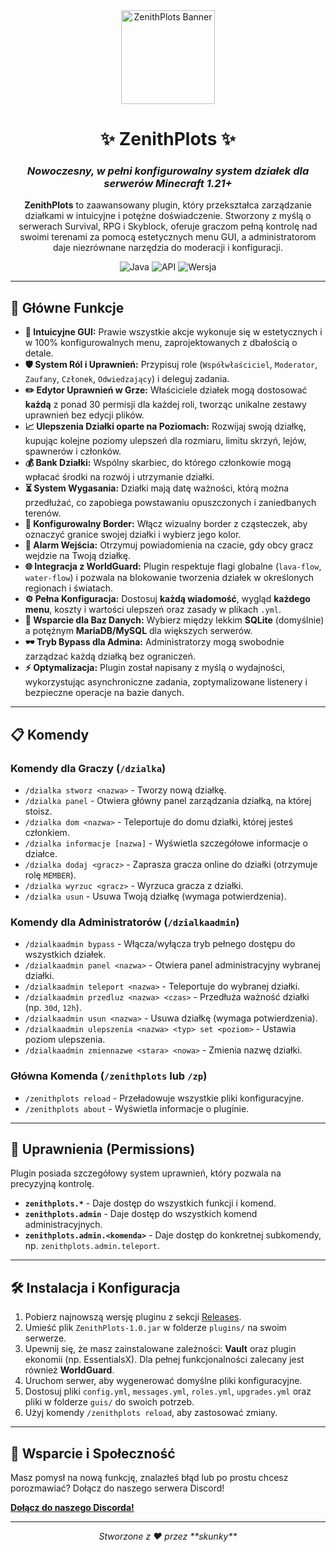 <div align="center">

<img src="https://i.imgur.com/kFY5DFI.png" alt="ZenithPlots Banner" width="150"/>

# ✨ ZenithPlots ✨
### _Nowoczesny, w pełni konfigurowalny system działek dla serwerów Minecraft 1.21+_

**ZenithPlots** to zaawansowany plugin, który przekształca zarządzanie działkami w intuicyjne i potężne doświadczenie. Stworzony z myślą o serwerach Survival, RPG i Skyblock, oferuje graczom pełną kontrolę nad swoimi terenami za pomocą estetycznych menu GUI, a administratorom daje niezrównane narzędzia do moderacji i konfiguracji.

![Java](https://img.shields.io/badge/Java-21-blue?style=for-the-badge&logo=openjdk)
![API](https://img.shields.io/badge/API-Paper_1.21+-orange?style=for-the-badge)
![Wersja](https://img.shields.io/badge/Wersja-1.0-brightgreen?style=for-the-badge)

</div>

---

## 🚀 Główne Funkcje

-   **💎 Intuicyjne GUI:** Prawie wszystkie akcje wykonuje się w estetycznych i w 100% konfigurowalnych menu, zaprojektowanych z dbałością o detale.
-   **🛡️ System Ról i Uprawnień:** Przypisuj role (`Współwłaściciel`, `Moderator`, `Zaufany`, `Członek`, `Odwiedzający`) i deleguj zadania.
-   **✏️ Edytor Uprawnień w Grze:** Właściciele działek mogą dostosować **każdą** z ponad 30 permisji dla każdej roli, tworząc unikalne zestawy uprawnień bez edycji plików.
-   **📈 Ulepszenia Działki oparte na Poziomach:** Rozwijaj swoją działkę, kupując kolejne poziomy ulepszeń dla rozmiaru, limitu skrzyń, lejów, spawnerów i członków.
-   **💰 Bank Działki:** Wspólny skarbiec, do którego członkowie mogą wpłacać środki na rozwój i utrzymanie działki.
-   **⏳ System Wygasania:** Działki mają datę ważności, którą można przedłużać, co zapobiega powstawaniu opuszczonych i zaniedbanych terenów.
-   **🔮 Konfigurowalny Border:** Włącz wizualny border z cząsteczek, aby oznaczyć granice swojej działki i wybierz jego kolor.
-   **🔔 Alarm Wejścia:** Otrzymuj powiadomienia na czacie, gdy obcy gracz wejdzie na Twoją działkę.
-   **🌐 Integracja z WorldGuard:** Plugin respektuje flagi globalne (`lava-flow`, `water-flow`) i pozwala na blokowanie tworzenia działek w określonych regionach i światach.
-   **⚙️ Pełna Konfiguracja:** Dostosuj **każdą wiadomość**, wygląd **każdego menu**, koszty i wartości ulepszeń oraz zasady w plikach `.yml`.
-   **💾 Wsparcie dla Baz Danych:** Wybierz między lekkim **SQLite** (domyślnie) a potężnym **MariaDB/MySQL** dla większych serwerów.
-   **🕶️ Tryb Bypass dla Admina:** Administratorzy mogą swobodnie zarządzać każdą działką bez ograniczeń.
-   **⚡ Optymalizacja:** Plugin został napisany z myślą o wydajności, wykorzystując asynchroniczne zadania, zoptymalizowane listenery i bezpieczne operacje na bazie danych.

---

## 📋 Komendy

### Komendy dla Graczy (`/dzialka`)
-   `/dzialka stworz <nazwa>` - Tworzy nową działkę.
-   `/dzialka panel` - Otwiera główny panel zarządzania działką, na której stoisz.
-   `/dzialka dom <nazwa>` - Teleportuje do domu działki, której jesteś członkiem.
-   `/dzialka informacje [nazwa]` - Wyświetla szczegółowe informacje o działce.
-   `/dzialka dodaj <gracz>` - Zaprasza gracza online do działki (otrzymuje rolę `MEMBER`).
-   `/dzialka wyrzuc <gracz>` - Wyrzuca gracza z działki.
-   `/dzialka usun` - Usuwa Twoją działkę (wymaga potwierdzenia).

### Komendy dla Administratorów (`/dzialkaadmin`)
-   `/dzialkaadmin bypass` - Włącza/wyłącza tryb pełnego dostępu do wszystkich działek.
-   `/dzialkaadmin panel <nazwa>` - Otwiera panel administracyjny wybranej działki.
-   `/dzialkaadmin teleport <nazwa>` - Teleportuje do wybranej działki.
-   `/dzialkaadmin przedluz <nazwa> <czas>` - Przedłuża ważność działki (np. `30d`, `12h`).
-   `/dzialkaadmin usun <nazwa>` - Usuwa działkę (wymaga potwierdzenia).
-   `/dzialkaadmin ulepszenia <nazwa> <typ> set <poziom>` - Ustawia poziom ulepszenia.
-   `/dzialkaadmin zmiennazwe <stara> <nowa>` - Zmienia nazwę działki.

### Główna Komenda (`/zenithplots` lub `/zp`)
-   `/zenithplots reload` - Przeładowuje wszystkie pliki konfiguracyjne.
-   `/zenithplots about` - Wyświetla informacje o pluginie.

---

## 🔑 Uprawnienia (Permissions)

Plugin posiada szczegółowy system uprawnień, który pozwala na precyzyjną kontrolę.
-   **`zenithplots.*`** - Daje dostęp do wszystkich funkcji i komend.
-   **`zenithplots.admin`** - Daje dostęp do wszystkich komend administracyjnych.
-   **`zenithplots.admin.<komenda>`** - Daje dostęp do konkretnej subkomendy, np. `zenithplots.admin.teleport`.

---

## 🛠️ Instalacja i Konfiguracja

1.  Pobierz najnowszą wersję pluginu z sekcji [Releases](https://github.com/skunkyy/ZenithPlots/releases).
2.  Umieść plik `ZenithPlots-1.0.jar` w folderze `plugins/` na swoim serwerze.
3.  Upewnij się, że masz zainstalowane zależności: **Vault** oraz plugin ekonomii (np. EssentialsX). Dla pełnej funkcjonalności zalecany jest również **WorldGuard**.
4.  Uruchom serwer, aby wygenerować domyślne pliki konfiguracyjne.
5.  Dostosuj pliki `config.yml`, `messages.yml`, `roles.yml`, `upgrades.yml` oraz pliki w folderze `guis/` do swoich potrzeb.
6.  Użyj komendy `/zenithplots reload`, aby zastosować zmiany.

---

## 🤝 Wsparcie i Społeczność

Masz pomysł na nową funkcję, znalazłeś błąd lub po prostu chcesz porozmawiać? Dołącz do naszego serwera Discord!

**[Dołącz do naszego Discorda!](https://discord.gg/XYxj8byb8T)**

---
<div align="center">
  <em>Stworzone z ❤️ przez **skunky**</em>
</div>

